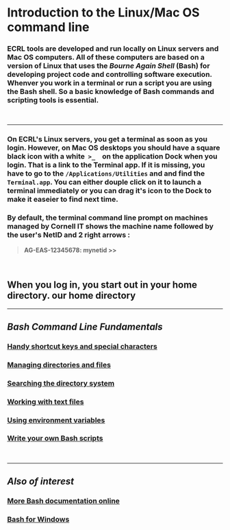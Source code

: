# Introduction to the Linux/Mac OS command line

### ECRL tools are developed and run locally on Linux servers and Mac OS computers. All of these computers are based on a version of Linux that uses the **_Bourne Again Shell_** (Bash) for developing project code and controlling software execution. Whenver you work in a terminal or run a script you are using the Bash shell. So a basic knowledge of Bash commands and scripting tools is essential.
&nbsp;

-------
### On ECRL's Linux servers, you get a terminal as soon as you login. However, on Mac OS desktops you should have a square black icon with a white &nbsp;```>_ ```&nbsp; on the application Dock when you login. That is a link to the Terminal app. If it is missing, you have to go to the **```/Applications/Utilities```** and and find the **```Terminal.app```**. You can either douple click on it to launch a terminal immediately or you can drag it's icon to the Dock to make it easeier to find next time.

### By default, the terminal command line prompt on machines managed by Cornell IT shows the machine name followed by the user's NetID and 2 right arrows :

>  **AG-EAS-12345678: mynetid >>**

&nbsp;

## When you log in, you start out in your home directory. our home directory 

-------
## **_Bash Command Line Fundamentals_**
### [Handy shortcut keys and special characters](#/keysetc.md)
### [Managing directories and files](#/dirfiles.md)
### [Searching the directory system](#/find.md)
### [Working with text files](#/textfiles.md)
### [Using environment variables](#/envars.md)
### [Write your own Bash scripts](#/scripting.md)
&nbsp;

----------
## **_Also of interest_**
###  [More Bash documentation online](#/bashdocs.md)
###  [Bash for Windows](#/bashwin.md)
